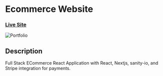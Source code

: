 # Ecommerce Website

### [Live Site](https://robert-ecommerce-sanity-stripe.netlify.app/)

![Portfolio](https://i.postimg.cc/C1cd9SwP/shop01.png)

## Description
Full Stack ECommerce React Application with React, Nextjs, sanity-io, and Stripe integration for payments. 
